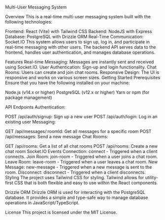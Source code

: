Multi-User Messaging System


Overview
This is a real-time multi-user messaging system built with the following technologies:

Frontend: React (Vite) with Tailwind CSS
Backend: NodeJS with Express
Database: PostgreSQL with Drizzle ORM
Real-Time Communication: Socket.IO
This system allows users to sign up, log in, and participate in real-time messaging with other users. The backend API serves data to the frontend, handles user authentication, and manages database operations.

Features
Real-time Messaging: Messages are instantly sent and received using Socket.IO.
User Authentication: Sign-up and login functionality.
Chat Rooms: Users can create and join chat rooms.
Responsive Design: The UI is responsive and works on various screen sizes.
Getting Started
Prerequisites
Ensure that you have the following installed on your machine:

Node.js (v14.x or higher)
PostgreSQL (v12.x or higher)
Yarn or npm (for package management)

API Endpoints
Authentication:

POST /api/auth/signup: Sign up a new user
POST /api/auth/login: Log in an existing user
Messaging:

GET /api/messages/:roomId: Get all messages for a specific room
POST /api/messages: Send a new message
Chat Rooms:

GET /api/rooms: Get a list of all chat rooms
POST /api/rooms: Create a new chat room
Socket.IO Events
Connection: connect - Triggered when a client connects.
Join Room: join-room - Triggered when a user joins a chat room.
Leave Room: leave-room - Triggered when a user leaves a chat room.
New Message: new-message - Triggered when a new message is sent to the room.
Disconnect: disconnect - Triggered when a client disconnects.
Styling
The project uses Tailwind CSS for styling. Tailwind allows for utility-first CSS that is both flexible and easy to use within the React components.

Drizzle ORM
Drizzle ORM is used for interacting with the PostgreSQL database. It provides a simple and type-safe way to manage database operations in JavaScript/TypeScript.

License
This project is licensed under the MIT License.
 
 
